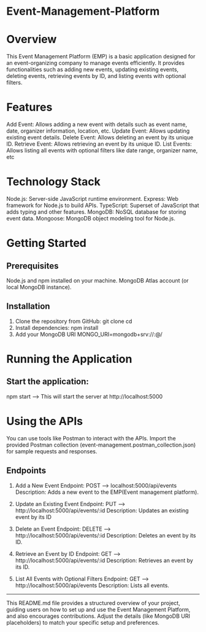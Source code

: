 # Event-Management-Platform

# Overview
This Event Management Platform (EMP) is a basic application designed for an event-organizing company to manage events efficiently. It provides functionalities such as adding new events, updating existing events, deleting events, retrieving events by ID, and listing events with optional filters.

# Features
Add Event: Allows adding a new event with details such as event name, date, organizer information, location, etc.
Update Event: Allows updating existing event details.
Delete Event: Allows deleting an event by its unique ID.
Retrieve Event: Allows retrieving an event by its unique ID.
List Events: Allows listing all events with optional filters like date range, organizer name, etc

# Technology Stack
Node.js: Server-side JavaScript runtime environment.
Express: Web framework for Node.js to build APIs.
TypeScript: Superset of JavaScript that adds typing and other features.
MongoDB: NoSQL database for storing event data.
Mongoose: MongoDB object modeling tool for Node.js.

# Getting Started

## Prerequisites
Node.js and npm installed on your machine.
MongoDB Atlas account (or local MongoDB instance).

## Installation
1. Clone the repository from GitHub:
git clone <repository-url>
cd <project-folder>
2. Install dependencies:
npm install
3. Add your MongoDB URI
MONGO_URI=mongodb+srv://<username>:<password>@<cluster-url>/<database-name>


# Running the Application

## Start the application:
npm start
--> This will start the server at http://localhost:5000

# Using the APIs
You can use tools like Postman to interact with the APIs.
Import the provided Postman collection (event-management.postman_collection.json) for sample requests and responses.

## Endpoints
1. Add a New Event
Endpoint: POST --> localhost:5000/api/events
Description: Adds a new event to the EMP(Event management platform).

2. Update an Existing Event
Endpoint: PUT --> http://localhost:5000/api/events/:id
Description: Updates an existing event by its ID

3. Delete an Event
Endpoint: DELETE --> http://localhost:5000/api/events/:id
Description: Deletes an event by its ID.

4. Retrieve an Event by ID
Endpoint: GET --> http://localhost:5000/api/events/:id
Description: Retrieves an event by its ID.

5. List All Events with Optional Filters
Endpoint: GET --> http://localhost:5000/api/events
Description: Lists all events.

---

This README.md file provides a structured overview of your project, guiding users on how to set up and use the Event Management Platform, and also encourages contributions. Adjust the details (like MongoDB URI placeholders) to match your specific setup and preferences.
